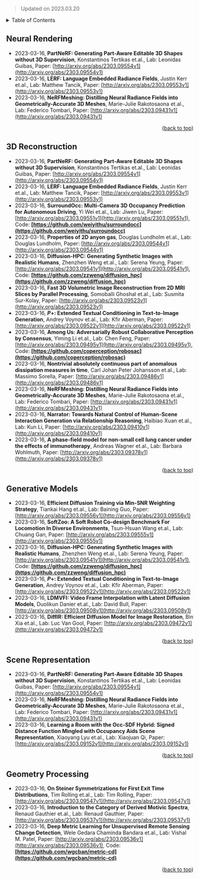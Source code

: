 > Updated on 2023.03.20

<details>
  <summary>Table of Contents</summary>
  <ol>
    <li><a href=#Neural-Rendering>Neural Rendering</a></li>
    <li><a href=#3D-Reconstruction>3D Reconstruction</a></li>
    <li><a href=#Generative-Models>Generative Models</a></li>
    <li><a href=#Scene-Representation>Scene Representation</a></li>
    <li><a href=#Geometry-Processing>Geometry Processing</a></li>
  </ol>
</details>

## Neural Rendering

- 2023-03-16, **PartNeRF: Generating Part-Aware Editable 3D Shapes without 3D Supervision**, Konstantinos Tertikas et.al., Lab: Leonidas Guibas, Paper: [http://arxiv.org/abs/2303.09554v1](http://arxiv.org/abs/2303.09554v1)
- 2023-03-16, **LERF: Language Embedded Radiance Fields**, Justin Kerr et.al., Lab: Matthew Tancik, Paper: [http://arxiv.org/abs/2303.09553v1](http://arxiv.org/abs/2303.09553v1)
- 2023-03-16, **NeRFMeshing: Distilling Neural Radiance Fields into Geometrically-Accurate 3D Meshes**, Marie-Julie Rakotosaona et.al., Lab: Federico Tombari, Paper: [http://arxiv.org/abs/2303.09431v1](http://arxiv.org/abs/2303.09431v1)

<p align=right>(<a href=#Updated-on-20230320>back to top</a>)</p>

## 3D Reconstruction

- 2023-03-16, **PartNeRF: Generating Part-Aware Editable 3D Shapes without 3D Supervision**, Konstantinos Tertikas et.al., Lab: Leonidas Guibas, Paper: [http://arxiv.org/abs/2303.09554v1](http://arxiv.org/abs/2303.09554v1)
- 2023-03-16, **LERF: Language Embedded Radiance Fields**, Justin Kerr et.al., Lab: Matthew Tancik, Paper: [http://arxiv.org/abs/2303.09553v1](http://arxiv.org/abs/2303.09553v1)
- 2023-03-16, **SurroundOcc: Multi-Camera 3D Occupancy Prediction for Autonomous Driving**, Yi Wei et.al., Lab: Jiwen Lu, Paper: [http://arxiv.org/abs/2303.09551v1](http://arxiv.org/abs/2303.09551v1), Code: **[https://github.com/weiyithu/surroundocc](https://github.com/weiyithu/surroundocc)**
- 2023-03-16, **Properties of 2D anyon gas**, Douglas Lundholm et.al., Lab: Douglas Lundholm, Paper: [http://arxiv.org/abs/2303.09544v1](http://arxiv.org/abs/2303.09544v1)
- 2023-03-16, **Diffusion-HPC: Generating Synthetic Images with Realistic Humans**, Zhenzhen Weng et.al., Lab: Serena Yeung, Paper: [http://arxiv.org/abs/2303.09541v1](http://arxiv.org/abs/2303.09541v1), Code: **[https://github.com/zzweng/diffusion_hpc](https://github.com/zzweng/diffusion_hpc)**
- 2023-03-16, **Fast 3D Volumetric Image Reconstruction from 2D MRI Slices by Parallel Processing**, Somoballi Ghoshal et.al., Lab: Susmita Sur-Kolay, Paper: [http://arxiv.org/abs/2303.09523v1](http://arxiv.org/abs/2303.09523v1)
- 2023-03-16, **$P+$: Extended Textual Conditioning in Text-to-Image Generation**, Andrey Voynov et.al., Lab: Kfir Aberman, Paper: [http://arxiv.org/abs/2303.09522v1](http://arxiv.org/abs/2303.09522v1)
- 2023-03-16, **Among Us: Adversarially Robust Collaborative Perception by Consensus**, Yiming Li et.al., Lab: Chen Feng, Paper: [http://arxiv.org/abs/2303.09495v1](http://arxiv.org/abs/2303.09495v1), Code: **[https://github.com/coperception/robosac](https://github.com/coperception/robosac)**
- 2023-03-16, **Nontrivial absolutely continuous part of anomalous dissipation measures in time**, Carl Johan Peter Johansson et.al., Lab: Massimo Sorella, Paper: [http://arxiv.org/abs/2303.09486v1](http://arxiv.org/abs/2303.09486v1)
- 2023-03-16, **NeRFMeshing: Distilling Neural Radiance Fields into Geometrically-Accurate 3D Meshes**, Marie-Julie Rakotosaona et.al., Lab: Federico Tombari, Paper: [http://arxiv.org/abs/2303.09431v1](http://arxiv.org/abs/2303.09431v1)
- 2023-03-16, **Narrator: Towards Natural Control of Human-Scene Interaction Generation via Relationship Reasoning**, Haibiao Xuan et.al., Lab: Kun Li, Paper: [http://arxiv.org/abs/2303.09410v1](http://arxiv.org/abs/2303.09410v1)
- 2023-03-16, **A phase-field model for non-small cell lung cancer under the effects of immunotherapy**, Andreas Wagner et.al., Lab: Barbara Wohlmuth, Paper: [http://arxiv.org/abs/2303.09378v1](http://arxiv.org/abs/2303.09378v1)

<p align=right>(<a href=#Updated-on-20230320>back to top</a>)</p>

## Generative Models

- 2023-03-16, **Efficient Diffusion Training via Min-SNR Weighting Strategy**, Tiankai Hang et.al., Lab: Baining Guo, Paper: [http://arxiv.org/abs/2303.09556v1](http://arxiv.org/abs/2303.09556v1)
- 2023-03-16, **SoftZoo: A Soft Robot Co-design Benchmark For Locomotion In Diverse Environments**, Tsun-Hsuan Wang et.al., Lab: Chuang Gan, Paper: [http://arxiv.org/abs/2303.09555v1](http://arxiv.org/abs/2303.09555v1)
- 2023-03-16, **Diffusion-HPC: Generating Synthetic Images with Realistic Humans**, Zhenzhen Weng et.al., Lab: Serena Yeung, Paper: [http://arxiv.org/abs/2303.09541v1](http://arxiv.org/abs/2303.09541v1), Code: **[https://github.com/zzweng/diffusion_hpc](https://github.com/zzweng/diffusion_hpc)**
- 2023-03-16, **$P+$: Extended Textual Conditioning in Text-to-Image Generation**, Andrey Voynov et.al., Lab: Kfir Aberman, Paper: [http://arxiv.org/abs/2303.09522v1](http://arxiv.org/abs/2303.09522v1)
- 2023-03-16, **LDMVFI: Video Frame Interpolation with Latent Diffusion Models**, Duolikun Danier et.al., Lab: David Bull, Paper: [http://arxiv.org/abs/2303.09508v1](http://arxiv.org/abs/2303.09508v1)
- 2023-03-16, **DiffIR: Efficient Diffusion Model for Image Restoration**, Bin Xia et.al., Lab: Luc Van Gool, Paper: [http://arxiv.org/abs/2303.09472v1](http://arxiv.org/abs/2303.09472v1)

<p align=right>(<a href=#Updated-on-20230320>back to top</a>)</p>

## Scene Representation

- 2023-03-16, **PartNeRF: Generating Part-Aware Editable 3D Shapes without 3D Supervision**, Konstantinos Tertikas et.al., Lab: Leonidas Guibas, Paper: [http://arxiv.org/abs/2303.09554v1](http://arxiv.org/abs/2303.09554v1)
- 2023-03-16, **NeRFMeshing: Distilling Neural Radiance Fields into Geometrically-Accurate 3D Meshes**, Marie-Julie Rakotosaona et.al., Lab: Federico Tombari, Paper: [http://arxiv.org/abs/2303.09431v1](http://arxiv.org/abs/2303.09431v1)
- 2023-03-16, **Learning a Room with the Occ-SDF Hybrid: Signed Distance Function Mingled with Occupancy Aids Scene Representation**, Xiaoyang Lyu et.al., Lab: Xiaojuan Qi, Paper: [http://arxiv.org/abs/2303.09152v1](http://arxiv.org/abs/2303.09152v1)

<p align=right>(<a href=#Updated-on-20230320>back to top</a>)</p>

## Geometry Processing

- 2023-03-16, **On Steiner Symmetrizations for First Exit Time Distributions**, Tim Rolling et.al., Lab: Tim Rolling, Paper: [http://arxiv.org/abs/2303.09547v1](http://arxiv.org/abs/2303.09547v1)
- 2023-03-16, **Introduction to the Category of Derived Motivic Spectra**, Renaud Gauthier et.al., Lab: Renaud Gauthier, Paper: [http://arxiv.org/abs/2303.09537v1](http://arxiv.org/abs/2303.09537v1)
- 2023-03-16, **Deep Metric Learning for Unsupervised Remote Sensing Change Detection**, Wele Gedara Chaminda Bandara et.al., Lab: Vishal M. Patel, Paper: [http://arxiv.org/abs/2303.09536v1](http://arxiv.org/abs/2303.09536v1), Code: **[https://github.com/wgcban/metric-cd](https://github.com/wgcban/metric-cd)**

<p align=right>(<a href=#Updated-on-20230320>back to top</a>)</p>

